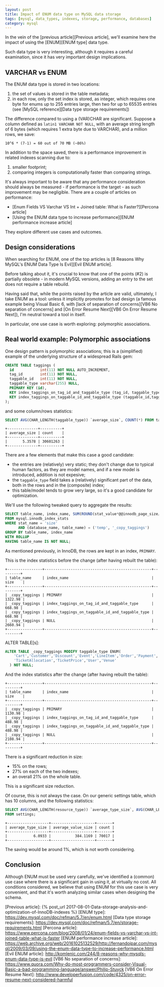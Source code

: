 ```yaml
---
layout: post
title: Impact of ENUM data type on MySQL data storage
tags: [mysql, data_types, indexes, storage, performance, databases]
category: mysql
---
```


In the vein of the [previous article][Previous article], we'll examine here the impact of using the [ENUM][ENUM type] data type.

Such data type is very interesting, although it requires a careful examination, since it has very important design implications.

## VARCHAR vs ENUM

The ENUM data type is stored in two locations:

1. the set of values is stored in the table metadata;
2. in each row, only the set index is stored, as integer, which requires one byte for enums up to 255 entries large, then two for up to 65535 entries (see [MySQL reference][Data type storage requirements])

The difference compared to using a (VAR)CHAR are significant. Suppose a column defined as `latin1 VARCHAR NOT NULL`, with an average string length of 6 bytes (which requires 1 extra byte due to VARCHAR), and a million rows, we save:

```
10^6 * (7-1) = 60 out of 70 MB (~86%)
```

In addition to the space saved, there is a performance improvement in related indexes scanning due to:

1. smaller footprint;
2. comparing integers is computationally faster than comparing strings.

It's always important to be aware that any performance consideration should always be measured - if performance is the target - as such improvement may be negligible. There are a couple of articles on performance:

- [Enum Fields VS Varchar VS Int + Joined table: What is Faster?][Percona article]
- [Using the ENUM data type to increase performance][ENUM performance increase article]

They explore different use cases and outcomes.

## Design considerations

When searching for ENUM, one of the top articles is [8 Reasons Why MySQL's ENUM Data Type Is Evil][Evil ENUM article].

Before talking about it, it's crucial to know that one of the points (#2) is partially obsolete - in modern MySQL versions, adding an entry to the set does not require a table rebuild.

Having said that, while the points raised by the article are valid, ultimately, I take ENUM as a tool: unless it implicitly promotes for bad design (a famous example being Visual Basic 6, with [lack of separation of concerns][VB6 No separation of concerns] and [On Error Resume Next][VB6 On Error Resume Next]), I'm neutral toward a tool in itself.

In particular, one use case is worth exploring: polymorphic associations.

## Real world example: Polymorphic associations

One design pattern is polymorphic associations; this is a (simplified) example of the underlying structure of a widespread Rails gem:

```sql
CREATE TABLE taggings (
  id            int(11) NOT NULL AUTO_INCREMENT,
  tag_id        int(11) NOT NULL,
  taggable_id   int(11) NOT NULL,
  taggable_type varchar(255) NULL,
  PRIMARY KEY (id),
  KEY index_taggings_on_tag_id_and_taggable_type (tag_id, taggable_type),
  KEY index_taggings_on_taggable_id_and_taggable_type (taggable_id,taggable_type)
);
```

and some column/rows statistics:

```sql
SELECT AVG(CHAR_LENGTH(taggable_type)) `average_size`, COUNT(*) FROM taggings `count`;
```

```
+--------------+----------+
| average_size | count    |
+--------------+----------+
|       5.3578 | 30601263 |
+--------------+----------+
```

There are a few elements that make this case a good candidate:

- the entries are (relatively) very static; they don't change due to typical human factors, as they are model names, and if a new model is introduced, addition is not expesive;
- the `taggable_type` field takes a (relatively) significant part of the data, both in the rows and in the (composite) index;
- this table/model tends to grow very large, so it's a good candidate for optimization.

We'll use the following tweaked query to aggregate the results:

```sql
SELECT table_name, index_name, SUM(ROUND(stat_value*@@innodb_page_size/1048576, 2)) `size`
FROM mysql.innodb_index_stats
WHERE stat_name = 'size'
      AND (database_name, table_name) = ('temp', '_copy_taggings')
GROUP BY table_name, index_name
WITH ROLLUP
HAVING table_name IS NOT NULL;
```

As mentioned previously, in InnoDB, the rows are kept in an index, `PRIMARY`.

This is the index statistics before the change (after having rebuilt the table):

```
+----------------+-------------------------------------------------+---------+
| table_name     | index_name                                      | size    |
+----------------+-------------------------------------------------+---------+
| _copy_taggings | PRIMARY                                         | 1322.98 |
| _copy_taggings | index_taggings_on_tag_id_and_taggable_type      |  668.98 |
| _copy_taggings | index_taggings_on_taggable_id_and_taggable_type |  668.98 |
| _copy_taggings | NULL                                            | 2660.94 |
+----------------+-------------------------------------------------+---------+
```

ALTER TABLE[s]:

```sql
ALTER TABLE _copy_taggings MODIFY taggable_type ENUM(
    'Cart','Customer','Discount','Event','LineItem','Order','Payment','Product','Show','Subdomain',
    'TicketAllocation','TicketPrice','User','Venue'
  ) NOT NULL;
```

And the index statistics after the change (after having rebuilt the table):

```
+----------------+-------------------------------------------------+---------+
| table_name     | index_name                                      | size    |
+----------------+-------------------------------------------------+---------+
| _copy_taggings | PRIMARY                                         | 1130.98 |
| _copy_taggings | index_taggings_on_tag_id_and_taggable_type      |  488.98 |
| _copy_taggings | index_taggings_on_taggable_id_and_taggable_type |  488.98 |
| _copy_taggings | NULL                                            | 2108.94 |
+----------------+-------------------------------------------------+---------+
```

There is a significant reduction in size:

- 15% on the rows;
- 27% on each of the two indexes;
- an overall 21% on the whole table.

This is a significant size reduction.

Of course, this is not always the case. On our generic settings table, which has 10 columns, and the following statistics:

```sql
SELECT AVG(CHAR_LENGTH(resource_type)) `average_type_size`, AVG(CHAR_LENGTH(value)) `average_value_size`, COUNT(*) `count`
FROM settings;
```

```
+-------------------+--------------------+-------+
| average_type_size | average_value_size | count |
+-------------------+--------------------+-------+
|            6.0933 |           384.1169 | 70017 |
+-------------------+--------------------+-------+
```

The saving would be around 1%, which is not worth considering.

## Conclusion

Although ENUM must be used very carefully, we've identified a (common) use case where there is a significant gain in using it, at virtually no cost.
All conditions considered, we believe that using ENUM for this use case is very convenient, and that it's worth analyzing similar cases when designing the schema.

[Previous article]: {% post_url 2017-08-01-Data-storage-analysis-and-optimization-of-InnoDB-indexes %}
[ENUM type]: https://dev.mysql.com/doc/refman/5.7/en/enum.html
[Data type storage requirements]: https://dev.mysql.com/doc/refman/5.7/en/storage-requirements.html
[Percona article]: https://www.percona.com/blog/2008/01/24/enum-fields-vs-varchar-vs-int-joined-table-what-is-faster
[ENUM performance increase article]: https://web.archive.org/web/20161025132529/http://fernandoipar.com/mysql/2009/03/09/using-the-enum-data-type-to-increase-performance.html
[Evil ENUM article]: http://komlenic.com/244/8-reasons-why-mysqls-enum-data-type-is-evil
[VB6 No separation of concerns]: https://www.quora.com/Why-do-most-programmers-consider-Visual-Basic-a-bad-programming-language/answer/Philip-Stuyck
[VB6 On Error Resume Next]: http://www.developerfusion.com/code/4325/on-error-resume-next-considered-harmful
